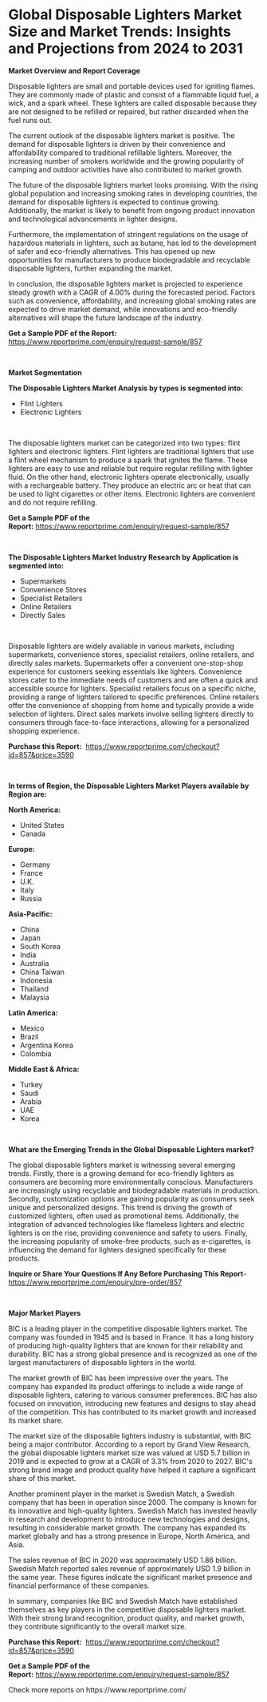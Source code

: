 <p><h1>Global Disposable Lighters Market Size and Market Trends: Insights and Projections from 2024 to 2031</h1></p><p><strong>Market Overview and Report Coverage</strong></p>
<p><p>Disposable lighters are small and portable devices used for igniting flames. They are commonly made of plastic and consist of a flammable liquid fuel, a wick, and a spark wheel. These lighters are called disposable because they are not designed to be refilled or repaired, but rather discarded when the fuel runs out.</p><p>The current outlook of the disposable lighters market is positive. The demand for disposable lighters is driven by their convenience and affordability compared to traditional refillable lighters. Moreover, the increasing number of smokers worldwide and the growing popularity of camping and outdoor activities have also contributed to market growth.</p><p>The future of the disposable lighters market looks promising. With the rising global population and increasing smoking rates in developing countries, the demand for disposable lighters is expected to continue growing. Additionally, the market is likely to benefit from ongoing product innovation and technological advancements in lighter designs.</p><p>Furthermore, the implementation of stringent regulations on the usage of hazardous materials in lighters, such as butane, has led to the development of safer and eco-friendly alternatives. This has opened up new opportunities for manufacturers to produce biodegradable and recyclable disposable lighters, further expanding the market.</p><p>In conclusion, the disposable lighters market is projected to experience steady growth with a CAGR of 4.00% during the forecasted period. Factors such as convenience, affordability, and increasing global smoking rates are expected to drive market demand, while innovations and eco-friendly alternatives will shape the future landscape of the industry.</p></p>
<p><strong>Get a Sample PDF of the Report:</strong> <a href="https://www.reportprime.com/enquiry/request-sample/857">https://www.reportprime.com/enquiry/request-sample/857</a></p>
<p>&nbsp;</p>
<p><strong>Market Segmentation</strong></p>
<p><strong>The Disposable Lighters Market Analysis by types is segmented into:</strong></p>
<p><ul><li>Flint Lighters</li><li>Electronic Lighters</li></ul></p>
<p>&nbsp;</p>
<p><p>The disposable lighters market can be categorized into two types: flint lighters and electronic lighters. Flint lighters are traditional lighters that use a flint wheel mechanism to produce a spark that ignites the flame. These lighters are easy to use and reliable but require regular refilling with lighter fluid. On the other hand, electronic lighters operate electronically, usually with a rechargeable battery. They produce an electric arc or heat that can be used to light cigarettes or other items. Electronic lighters are convenient and do not require refilling.</p></p>
<p><strong>Get a Sample PDF of the Report:</strong>&nbsp;<a href="https://www.reportprime.com/enquiry/request-sample/857">https://www.reportprime.com/enquiry/request-sample/857</a></p>
<p>&nbsp;</p>
<p><strong>The Disposable Lighters Market Industry Research by Application is segmented into:</strong></p>
<p><ul><li>Supermarkets</li><li>Convenience Stores</li><li>Specialist Retailers</li><li>Online Retailers</li><li>Directly Sales</li></ul></p>
<p>&nbsp;</p>
<p><p>Disposable lighters are widely available in various markets, including supermarkets, convenience stores, specialist retailers, online retailers, and directly sales markets. Supermarkets offer a convenient one-stop-shop experience for customers seeking essentials like lighters. Convenience stores cater to the immediate needs of customers and are often a quick and accessible source for lighters. Specialist retailers focus on a specific niche, providing a range of lighters tailored to specific preferences. Online retailers offer the convenience of shopping from home and typically provide a wide selection of lighters. Direct sales markets involve selling lighters directly to consumers through face-to-face interactions, allowing for a personalized shopping experience.</p></p>
<p><strong>Purchase this Report:</strong>&nbsp; <a href="https://www.reportprime.com/checkout?id=857&price=3590">https://www.reportprime.com/checkout?id=857&price=3590</a></p>
<p>&nbsp;</p>
<p><strong>In terms of Region, the Disposable Lighters Market Players available by Region are:</strong></p>
<p>
    <p> <strong> North America: </strong>
        <ul>
            <li>United States</li>
            <li>Canada</li>
        </ul>
        </p> 
    <p> <strong> Europe: </strong>
        <ul>
            <li>Germany</li>
            <li>France</li>
            <li>U.K.</li>
            <li>Italy</li>
            <li>Russia</li>
        </ul>
        </p> 
    <p> <strong> Asia-Pacific: </strong>
        <ul>
            <li>China</li>
            <li>Japan</li>
            <li>South Korea</li>
            <li>India</li>
            <li>Australia</li>
            <li>China Taiwan</li>
            <li>Indonesia</li>
            <li>Thailand</li>
            <li>Malaysia</li>
        </ul>
        </p> 
    <p> <strong> Latin America: </strong>
        <ul>
            <li>Mexico</li>
            <li>Brazil</li>
            <li>Argentina Korea</li>
            <li>Colombia</li>
        </ul>
        </p> 
    <p> <strong> Middle East & Africa: </strong>
        <ul>
            <li>Turkey</li>
            <li>Saudi</li>
            <li>Arabia</li>
            <li>UAE</li>
            <li>Korea</li>
        </ul>
    </p>
    </p>
<p>&nbsp;</p>
<p><strong>What are the Emerging Trends in the Global Disposable Lighters market?</strong></p>
<p><p>The global disposable lighters market is witnessing several emerging trends. Firstly, there is a growing demand for eco-friendly lighters as consumers are becoming more environmentally conscious. Manufacturers are increasingly using recyclable and biodegradable materials in production. Secondly, customization options are gaining popularity as consumers seek unique and personalized designs. This trend is driving the growth of customized lighters, often used as promotional items. Additionally, the integration of advanced technologies like flameless lighters and electric lighters is on the rise, providing convenience and safety to users. Finally, the increasing popularity of smoke-free products, such as e-cigarettes, is influencing the demand for lighters designed specifically for these products.</p></p>
<p><strong>Inquire or Share Your Questions If Any Before Purchasing This Report</strong>- <a href="https://www.reportprime.com/enquiry/pre-order/857">https://www.reportprime.com/enquiry/pre-order/857</a></p>
<p>&nbsp;</p>
<p><strong>Major Market Players</strong></p>
<p><p>BIC is a leading player in the competitive disposable lighters market. The company was founded in 1945 and is based in France. It has a long history of producing high-quality lighters that are known for their reliability and durability. BIC has a strong global presence and is recognized as one of the largest manufacturers of disposable lighters in the world.</p><p>The market growth of BIC has been impressive over the years. The company has expanded its product offerings to include a wide range of disposable lighters, catering to various consumer preferences. BIC has also focused on innovation, introducing new features and designs to stay ahead of the competition. This has contributed to its market growth and increased its market share.</p><p>The market size of the disposable lighters industry is substantial, with BIC being a major contributor. According to a report by Grand View Research, the global disposable lighters market size was valued at USD 5.7 billion in 2019 and is expected to grow at a CAGR of 3.3% from 2020 to 2027. BIC's strong brand image and product quality have helped it capture a significant share of this market.</p><p>Another prominent player in the market is Swedish Match, a Swedish company that has been in operation since 2000. The company is known for its innovative and high-quality lighters. Swedish Match has invested heavily in research and development to introduce new technologies and designs, resulting in considerable market growth. The company has expanded its market globally and has a strong presence in Europe, North America, and Asia.</p><p>The sales revenue of BIC in 2020 was approximately USD 1.86 billion. Swedish Match reported sales revenue of approximately USD 1.9 billion in the same year. These figures indicate the significant market presence and financial performance of these companies.</p><p>In summary, companies like BIC and Swedish Match have established themselves as key players in the competitive disposable lighters market. With their strong brand recognition, product quality, and market growth, they contribute significantly to the overall market size.</p></p>
<p><strong>Purchase this Report:</strong>&nbsp;&nbsp;<a href="https://www.reportprime.com/checkout?id=857&price=3590">https://www.reportprime.com/checkout?id=857&price=3590</a></p>
<p></p>
<p><strong>Get a Sample PDF of the Report:</strong>&nbsp;<a href="https://www.reportprime.com/enquiry/request-sample/857">https://www.reportprime.com/enquiry/request-sample/857</a></p>
<p>Check more reports on https://www.reportprime.com/</p>